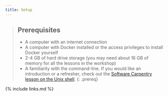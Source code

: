 ```yaml
---
title: Setup
---
```

> ## Prerequisites
>
> * A computer with an internet connection
> * A computer with Docker installed or the access privileges to install Docker yourself
> * 2-4 GB of hard drive storage (you may need about 16 GB of memory for all the lessons in the workshop)
> * A familiarity with the command-line. If you would like an introduction or a refresher,
> check out the [Software Carpentry lesson on the Unix shell](https://swcarpentry.github.io/shell-novice/).
{: .prereq}

<!--  
> If you experience problems with clipboard sharing between your host machine and your Docker container, the [text dump file](files/lessonDump.txt) of the lesson might be of help. You can download this file directly in your container using, e.g., the `wget` command, and follow along to copy the necessary commands directly from the text file.
>
> Finally, please remember that you will find simple <strong style="color: red;">work assignments that must be submitted</strong> using our [assignment form](https://forms.gle/DDboG1MCcSNRBRHFA); you have to sign in and <strong style="color: red;">click on the submit button</strong> in order to save your work.  You can come back to edit the form at any time.
{: .testimonial} -->

{% include links.md %}
